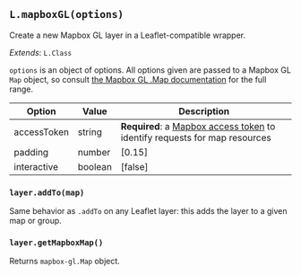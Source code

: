 ## `L.mapboxGL(options)`

Create a new Mapbox GL layer in a Leaflet-compatible wrapper.

<span class='leaflet icon'>_Extends_: `L.Class`</span>

`options` is an object of options. All options given are passed to a Mapbox GL `Map` object,
so consult [the Mapbox GL .Map documentation](https://www.mapbox.com/mapbox-gl-js/api/#new-mapboxgl-map-options-)
for the full range.

| Option | Value | Description |
| ---- | ---- | ---- |
| accessToken | string | **Required**: a [Mapbox access token](https://www.mapbox.com/help/define-access-token/) to identify requests for map resources |
| padding | number | [0.15] | Relative padding of the mapbox-gl layer to avoid the background flickering around the edges of the map |
| interactive | boolean | [false] | Wheter or not to register the mouse and keyboard events on the mapbox-gl layer. Turn this on if you intend to use the mapbox-gl layer events. |

### `layer.addTo(map)`

Same behavior as `.addTo` on any Leaflet layer: this adds the layer to a given
map or group.

### `layer.getMapboxMap()`

Returns `mapbox-gl.Map` object.
